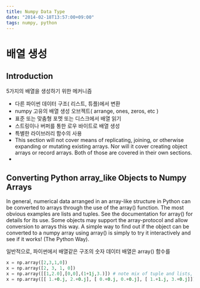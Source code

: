 ```yaml
---
title: Numpy Data Type
date: "2014-02-18T13:57:00+09:00"
tags: numpy, python
---
```


# 배열 생성

## Introduction
5가지의 배열을 생성하기 위한 메커니즘

 * 다른 파이썬 데이터 구조( 리스트, 튜플)에서 변환
 * numpy 고유의 배열 생성 오브젝트( arrange, ones, zeros, etc )
 * 표준 또는 맞춤형 포멧 또는 디스크에서 배열 읽기
 * 스트링이나 버퍼를 통한 로우 바이트로 배열 생성
 * 특별한 라이브러리 함수의 사용
 * This section will not cover means of replicating, joining, or otherwise expanding or mutating existing arrays.
 Nor will it cover creating object arrays or record arrays.
 Both of those are covered in their own sections.
 *

## Converting Python array_like Objects to Numpy Arrays

In general, numerical data arranged in an array-like structure in Python can be converted to arrays through the use of the array() function. The most obvious examples are lists and tuples. See the documentation for array() for details for its use. Some objects may support the array-protocol and allow conversion to arrays this way. A simple way to find out if the object can be converted to a numpy array using array() is simply to try it interactively and see if it works! (The Python Way).

일반적으로, 파이썬에서 배열같은 구조의 숫자 데이터 배열은 array() 함수를

``` python
x = np.array([2,3,1,0])
x = np.array([2, 3, 1, 0])
x = np.array([[1,2.0],[0,0],(1+1j,3.)]) # note mix of tuple and lists, and types
x = np.array([[ 1.+0.j, 2.+0.j], [ 0.+0.j, 0.+0.j], [ 1.+1.j, 3.+0.j]])
```
